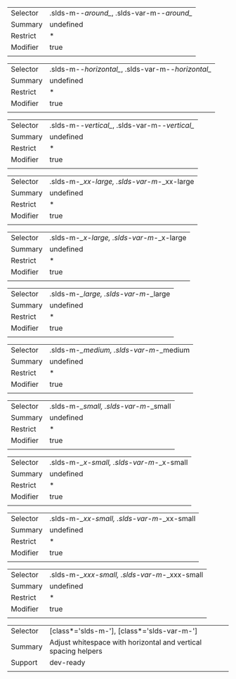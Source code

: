 
|  |  |
|-------|-------|
| Selector | .slds-m-*-around_*, .slds-var-m-*-around_*  |
| Summary | undefined |
| Restrict | * |
| Modifier | true |
|  |  |


|  |  |
|-------|-------|
| Selector | .slds-m-*-horizontal_*, .slds-var-m-*-horizontal_*  |
| Summary | undefined |
| Restrict | * |
| Modifier | true |
|  |  |


|  |  |
|-------|-------|
| Selector | .slds-m-*-vertical_*, .slds-var-m-*-vertical_*  |
| Summary | undefined |
| Restrict | * |
| Modifier | true |
|  |  |


|  |  |
|-------|-------|
| Selector | .slds-m-*_xx-large, .slds-var-m-*_xx-large  |
| Summary | undefined |
| Restrict | * |
| Modifier | true |
|  |  |


|  |  |
|-------|-------|
| Selector | .slds-m-*_x-large, .slds-var-m-*_x-large  |
| Summary | undefined |
| Restrict | * |
| Modifier | true |
|  |  |


|  |  |
|-------|-------|
| Selector | .slds-m-*_large, .slds-var-m-*_large  |
| Summary | undefined |
| Restrict | * |
| Modifier | true |
|  |  |


|  |  |
|-------|-------|
| Selector | .slds-m-*_medium, .slds-var-m-*_medium  |
| Summary | undefined |
| Restrict | * |
| Modifier | true |
|  |  |


|  |  |
|-------|-------|
| Selector | .slds-m-*_small, .slds-var-m-*_small  |
| Summary | undefined |
| Restrict | * |
| Modifier | true |
|  |  |


|  |  |
|-------|-------|
| Selector | .slds-m-*_x-small, .slds-var-m-*_x-small  |
| Summary | undefined |
| Restrict | * |
| Modifier | true |
|  |  |


|  |  |
|-------|-------|
| Selector | .slds-m-*_xx-small, .slds-var-m-*_xx-small  |
| Summary | undefined |
| Restrict | * |
| Modifier | true |
|  |  |


|  |  |
|-------|-------|
| Selector | .slds-m-*_xxx-small, .slds-var-m-*_xxx-small  |
| Summary | undefined |
| Restrict | * |
| Modifier | true |
|  |  |


|  |  |
|-------|-------|
| Selector | [class*='slds-m-'], [class*='slds-var-m-']  |
| Summary | Adjust whitespace with horizontal and vertical spacing helpers |
| Support | dev-ready |
|  |  |

